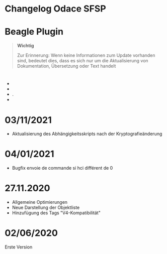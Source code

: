 # Changelog Odace SFSP

# Beagle Plugin

>**Wichtig**
>
>Zur Erinnerung: Wenn keine Informationen zum Update vorhanden sind, bedeutet dies, dass es sich nur um die Aktualisierung von Dokumentation, Übersetzung oder Text handelt

# 

- 
- 
- .
- 

# 03/11/2021

- Aktualisierung des Abhängigkeitsskripts nach der Kryptografieänderung

# 04/01/2021

- Bugfix envoie de commande si hci différent de 0

# 27.11.2020

- Allgemeine Optimierungen
- Neue Darstellung der Objektliste
- Hinzufügung des Tags "V4-Kompatibilität"

# 02/06/2020

Erste Version
